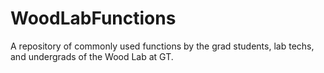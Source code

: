 # WoodLabFunctions

A repository of commonly used functions by the grad students, lab techs, and undergrads of the Wood Lab at GT.
